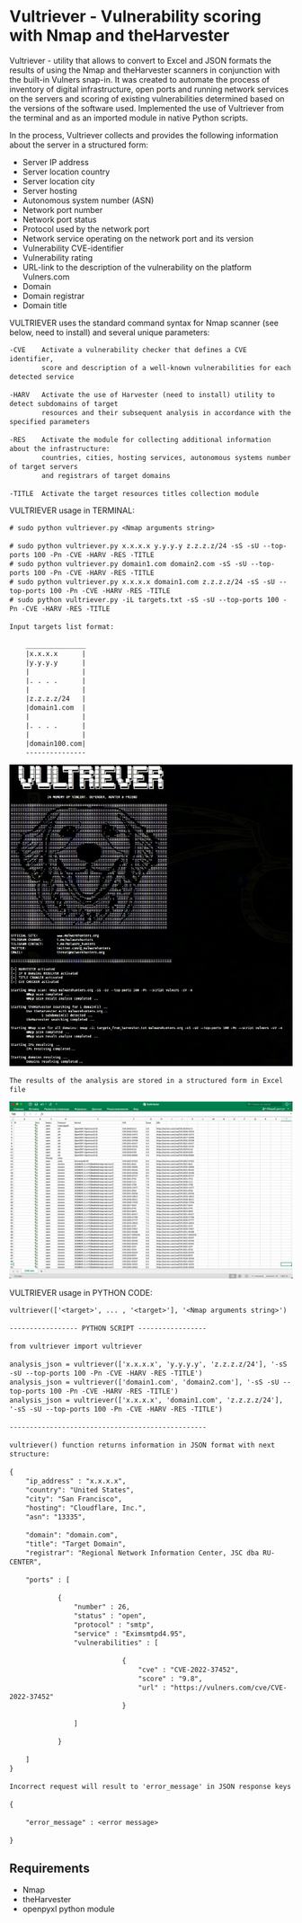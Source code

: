 # Vultriever - Vulnerability scoring with Nmap and theHarvester

Vultriever - utility that allows to convert to Excel and JSON formats the results of using the Nmap and theHarvester scanners in conjunction with the built-in Vulners snap-in. It was created to automate the process of inventory of digital infrastructure, open ports and running network services on the servers and scoring of existing vulnerabilities determined based on the versions of the software used. Implemented the use of Vultriever from the terminal and as an imported module in native Python scripts. 

In the process, Vultriever collects and provides the following information about the server in a structured form:
<ul>
<li>Server IP address</li>
<li>Server location country</li>
<li>Server location city</li>
<li>Server hosting</li>
<li>Autonomous system number (ASN)</li>
<li>Network port number</li>
<li>Network port status</li>
<li>Protocol used by the network port</li>
<li>Network service operating on the network port and its version</li>
<li>Vulnerability CVE-identifier</li>
<li>Vulnerability rating</li>
<li>URL-link to the description of the vulnerability on the platform Vulners.com</li>
<li>Domain</li>
<li>Domain registrar</li>
<li>Domain title</li>
</ul>

VULTRIEVER uses the standard command syntax for Nmap scanner (see below, need to install) and several unique parameters:

    -CVE    Activate a vulnerability checker that defines a CVE identifier, 
            score and description of a well-known vulnerabilities for each detected service
    
    -HARV   Activate the use of Harvester (need to install) utility to detect subdomains of target 
            resources and their subsequent analysis in accordance with the specified parameters

    -RES    Activate the module for collecting additional information about the infrastructure: 
            countries, cities, hosting services, autonomous systems number of target servers
            and registrars of target domains
    
    -TITLE  Activate the target resources titles collection module    

VULTRIEVER usage in TERMINAL: 

    # sudo python vultriever.py <Nmap arguments string>
    
    # sudo python vultriever.py x.x.x.x y.y.y.y z.z.z.z/24 -sS -sU --top-ports 100 -Pn -CVE -HARV -RES -TITLE
    # sudo python vultriever.py domain1.com domain2.com -sS -sU --top-ports 100 -Pn -CVE -HARV -RES -TITLE
    # sudo python vultriever.py x.x.x.x domain1.com z.z.z.z/24 -sS -sU --top-ports 100 -Pn -CVE -HARV -RES -TITLE
    # sudo python vultriever.py -iL targets.txt -sS -sU --top-ports 100 -Pn -CVE -HARV -RES -TITLE
    
    Input targets list format:
    
        _______________
        |x.x.x.x      |
        |y.y.y.y      |
        |             |
        |. . . .      |
        |             |
        |z.z.z.z/24   |
        |domain1.com  |
        |             |
        |. . . .      |
        |             |
        |domain100.com|
        ---------------

<img src="terminal.png">

    The results of the analysis are stored in a structured form in Excel file

<img src="excel.png">

VULTRIEVER usage in PYTHON CODE:    

    vultriever(['<target>', ... , '<target>'], '<Nmap arguments string>')

    ----------------- PYTHON SCRIPT -----------------
    
    from vultriever import vultriever

    analysis_json = vultriever(['x.x.x.x', 'y.y.y.y', 'z.z.z.z/24'], '-sS -sU --top-ports 100 -Pn -CVE -HARV -RES -TITLE')
    analysis_json = vultriever(['domain1.com', 'domain2.com'], '-sS -sU --top-ports 100 -Pn -CVE -HARV -RES -TITLE')
    analysis_json = vultriever(['x.x.x.x', 'domain1.com', 'z.z.z.z/24'], '-sS -sU --top-ports 100 -Pn -CVE -HARV -RES -TITLE')
    
    -------------------------------------------------

    vultriever() function returns information in JSON format with next structure:

    {
        "ip_address" : "x.x.x.x",
        "country": "United States",
        "city": "San Francisco",
        "hosting": "Cloudflare, Inc.",
        "asn": "13335",
        
        "domain": "domain.com",
        "title": "Target Domain",
        "registrar": "Regional Network Information Center, JSC dba RU-CENTER",

        "ports" : [
            
                {
                    "number" : 26,
                    "status" : "open",
                    "protocol" : "smtp",
                    "service" : "Eximsmtpd4.95",
                    "vulnerabilities" : [
                        
                                {
                                    "cve" : "CVE-2022-37452",
                                    "score" : "9.8",
                                    "url" : "https://vulners.com/cve/CVE-2022-37452"
                                }
                        
                    ]
                    
                }
            
        ]
    }

    Incorrect request will result to 'error_message' in JSON response keys
    
    {
        
        "error_message" : <error message>
        
    }
    
## Requirements

<ul>
<li>Nmap</li>
<li>theHarvester</li>
<li>openpyxl python module</li>
</ul>